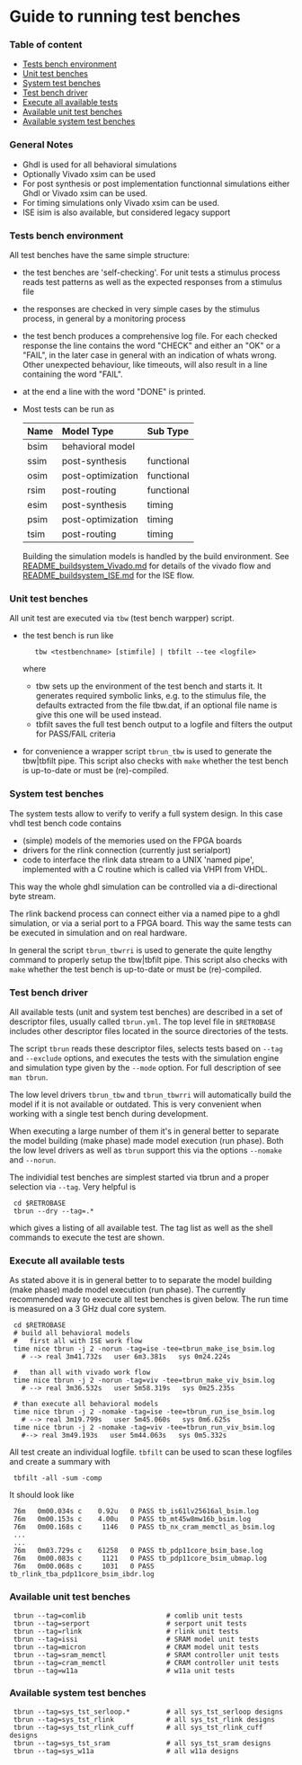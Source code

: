# Guide to running test benches

### Table of content

- [Tests bench environment](#user-content-env)
- [Unit test benches](#user-content-tb-unit)
- [System test benches](#user-content-tb-sys)
- [Test bench driver](#user-content-tb-driver)
- [Execute all available tests](#user-content-tb-exec)
- [Available unit test benches](#user-content-list-tb-unit)
- [Available system test benches](#user-content-list-tb-sys)

### General Notes
- Ghdl is used for all behavioral simulations
- Optionally Vivado xsim can be used
- For post synthesis or post implementation functionnal simulations 
  either Ghdl or Vivado xsim can be used.
- For timing simulations only Vivado xsim can be used.
- ISE isim is also available, but considered legacy support

### <a id="env">Tests bench environment</a>

All test benches have the same simple structure:

- the test benches are 'self-checking'. For unit tests a stimulus process 
  reads test patterns as well as the expected responses from a stimulus file

- the responses are checked in very simple cases by the stimulus process,
  in general by a monitoring process

- the test bench produces a comprehensive log file. For each checked
  response the line contains the word "CHECK" and either an "OK" or a
  "FAIL", in the later case in general with an indication of whats wrong.
  Other unexpected behaviour, like timeouts, will also result in a line
  containing the word "FAIL".

- at the end a line with the word "DONE" is printed.

- Most tests can be run as

  | Name | Model Type | Sub Type |
  | :--- | :--------- | :------- |
  | bsim | behavioral model  | |
  | ssim | post-synthesis    | functional |
  | osim | post-optimization | functional |
  | rsim | post-routing      | functional |
  | esim | post-synthesis    | timing |
  | psim | post-optimization | timing |
  | tsim | post-routing      | timing |

  Building the simulation models is handled by the build environment. See 
  [README_buildsystem_Vivado.md](README_buildsystem_Vivado.md) for details
  of the vivado flow and 
  [README_buildsystem_ISE.md](README_buildsystem_ISE.md) for the ISE flow.

### <a id="tb-unit">Unit test benches</a>

All unit test are executed via `tbw` (test bench warpper) script.

- the test bench is run like

         tbw <testbenchname> [stimfile] | tbfilt --tee <logfile>

   where 
   - tbw sets up the environment of the test bench and starts it.
     It generates required symbolic links, e.g. to the stimulus file,
     the defaults extracted from the file tbw.dat, if an optional file
     name is give this one will be used instead.
   - tbfilt saves the full test bench output to a logfile and filters
     the output for PASS/FAIL criteria

- for convenience a wrapper script `tbrun_tbw` is used to generate the 
  tbw|tbfilt pipe. This script also checks with `make` whether the
  test bench is up-to-date or must be (re)-compiled.

### <a id="tb-sys">System test benches</a>

The system tests allow to verify to verify a full system design.
In this case vhdl test bench code contains
- (simple) models of the memories used on the FPGA boards
- drivers for the rlink connection (currently just serialport)
- code to interface the rlink data stream to a UNIX 'named pipe',
  implemented with a C routine which is called via VHPI from VHDL.

This way the whole ghdl simulation can be controlled via a di-directional
byte stream. 

The rlink backend process can connect either via a named pipe to a ghdl 
simulation, or via a serial port to a FPGA board. This way the same tests 
can be executed in simulation and on real hardware.

In general the script `tbrun_tbwrri` is used to generate the quite lengthy 
command to properly setup the tbw|tbfilt pipe.  This script also checks 
with `make` whether the test bench is up-to-date or must be (re)-compiled.

### <a id="tb-driver">Test bench driver</a>

All available tests (unit and system test benches) are described in a
set of descriptor files, usually called `tbrun.yml`. The top level file
in `$RETROBASE` includes other descriptor files located in the source 
directories of the tests.

The script `tbrun` reads these descriptor files, selects tests based
on `--tag` and `--exclude` options, and executes the tests with the
simulation engine and simulation type given by the `--mode` option.
For full description of see `man tbrun`.

The low level drivers `tbrun_tbw` and `tbrun_tbwrri` will automatically 
build the model if it is not available or outdated. This is very convenient
when working with a single test bench during development.

When executing a large number of them it's in general better to separate
the model building (make phase) made model execution (run phase). Both
the low level drivers as well as `tbrun` support this via the options
`--nomake` and `--norun`.

The individial test benches are simplest started via tbrun and a proper
selection via `--tag`. Very helpful is

     cd $RETROBASE
     tbrun --dry --tag=.*

which gives a listing of all available test. The tag list as well as
the shell commands to execute the test are shown.

### <a id="tb-exec">Execute all available tests</a>

As stated above it is in general better to to separate the model building 
(make phase) made model execution (run phase). The currently recommended
way to execute all test benches is given below.
The run time is measured on a 3 GHz dual core system.

     cd $RETROBASE
     # build all behavioral models
     #   first all with ISE work flow
     time nice tbrun -j 2 -norun -tag=ise -tee=tbrun_make_ise_bsim.log
       # --> real 3m41.732s   user 6m3.381s   sys 0m24.224s

     #   than all with vivado work flow
     time nice tbrun -j 2 -norun -tag=viv -tee=tbrun_make_viv_bsim.log
       # --> real 3m36.532s   user 5m58.319s   sys 0m25.235s
     
     # than execute all behavioral models
     time nice tbrun -j 2 -nomake -tag=ise -tee=tbrun_run_ise_bsim.log
       # --> real 3m19.799s   user 5m45.060s   sys 0m6.625s
     time nice tbrun -j 2 -nomake -tag=viv -tee=tbrun_run_viv_bsim.log
       #--> real 3m49.193s   user 5m44.063s   sys 0m5.332s

All test create an individual logfile. `tbfilt` can be used to scan
these logfiles and create a summary with

     tbfilt -all -sum -comp
   
It should look like

     76m   0m00.034s c    0.92u   0 PASS tb_is61lv25616al_bsim.log
     76m   0m00.153s c    4.00u   0 PASS tb_mt45w8mw16b_bsim.log
     76m   0m00.168s c     1146   0 PASS tb_nx_cram_memctl_as_bsim.log
     ...
     ...
     76m   0m03.729s c    61258   0 PASS tb_pdp11core_bsim_base.log
     76m   0m00.083s c     1121   0 PASS tb_pdp11core_bsim_ubmap.log
     76m   0m00.068s c     1031   0 PASS tb_rlink_tba_pdp11core_bsim_ibdr.log

### <a id="list-tb-unit">Available unit test benches</a>

     tbrun --tag=comlib                    # comlib unit tests
     tbrun --tag=serport                   # serport unit tests
     tbrun --tag=rlink                     # rlink unit tests
     tbrun --tag=issi                      # SRAM model unit tests
     tbrun --tag=micron                    # CRAM model unit tests
     tbrun --tag=sram_memctl               # SRAM controller unit tests
     tbrun --tag=cram_memctl               # CRAM controller unit tests
     tbrun --tag=w11a                      # w11a unit tests

### <a id="list-tb-sys">Available system test benches</a>

     tbrun --tag=sys_tst_serloop.*         # all sys_tst_serloop designs
     tbrun --tag=sys_tst_rlink             # all sys_tst_rlink designs
     tbrun --tag=sys_tst_rlink_cuff        # all sys_tst_rlink_cuff designs
     tbrun --tag=sys_tst_sram              # all sys_tst_sram designs
     tbrun --tag=sys_w11a                  # all w11a designs
